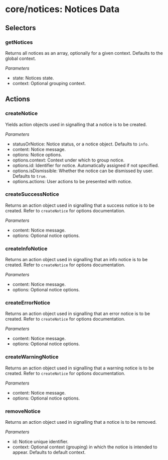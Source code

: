 # **core/notices**: Notices Data

## Selectors

### getNotices

Returns all notices as an array, optionally for a given context. Defaults to
the global context.

*Parameters*

 * state: Notices state.
 * context: Optional grouping context.

## Actions

### createNotice

Yields action objects used in signalling that a notice is to be created.

*Parameters*

 * statusOrNotice: Notice status, or a
                                                      notice object.
                                                      Defaults to `info`.
 * content: Notice message.
 * options: Notice options.
 * options.context: Context under which to
                                                      group notice.
 * options.id: Identifier for notice.
                                                      Automatically assigned
                                                      if not specified.
 * options.isDismissible: Whether the notice can
                                                      be dismissed by user.
                                                      Defaults to `true`.
 * options.actions: User actions to be
                                                      presented with notice.

### createSuccessNotice

Returns an action object used in signalling that a success notice is to be
created. Refer to `createNotice` for options documentation.

*Parameters*

 * content: Notice message.
 * options: Optional notice options.

### createInfoNotice

Returns an action object used in signalling that an info notice is to be
created. Refer to `createNotice` for options documentation.

*Parameters*

 * content: Notice message.
 * options: Optional notice options.

### createErrorNotice

Returns an action object used in signalling that an error notice is to be
created. Refer to `createNotice` for options documentation.

*Parameters*

 * content: Notice message.
 * options: Optional notice options.

### createWarningNotice

Returns an action object used in signalling that a warning notice is to be
created. Refer to `createNotice` for options documentation.

*Parameters*

 * content: Notice message.
 * options: Optional notice options.

### removeNotice

Returns an action object used in signalling that a notice is to be removed.

*Parameters*

 * id: Notice unique identifier.
 * context: Optional context (grouping) in which the notice is
                         intended to appear. Defaults to default context.